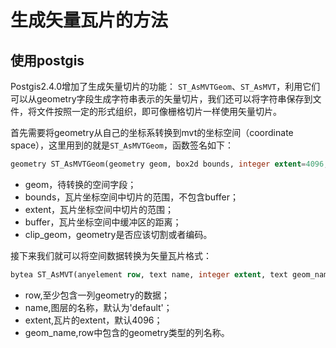 # 生成矢量瓦片的方法

## 使用postgis

Postgis2.4.0增加了生成矢量切片的功能： `ST_AsMVTGeom`、`ST_AsMVT`，利用它们可以从geometry字段生成字符串表示的矢量切片，我们还可以将字符串保存到文件，将文件按照一定的形式组织，即可像栅格切片一样使用矢量切片。

首先需要将geometry从自己的坐标系转换到mvt的坐标空间（coordinate space），这里用到的就是`ST_AsMVTGeom`，函数签名如下：

```sql
geometry ST_AsMVTGeom(geometry geom, box2d bounds, integer extent=4096, integer buffer=256, boolean clip_geom=true);
```

- geom，待转换的空间字段；
- bounds，瓦片坐标空间中切片的范围，不包含buffer；
- extent，瓦片坐标空间中切片的范围；
- buffer，瓦片坐标空间中缓冲区的距离；
- clip_geom，geometry是否应该切割或者编码。

接下来我们就可以将空间数据转换为矢量瓦片格式：

```sql
bytea ST_AsMVT(anyelement row, text name, integer extent, text geom_name);
```

- row,至少包含一列geometry的数据；
- name,图层的名称，默认为'default'；
- extent,瓦片的extent，默认4096；
- geom_name,row中包含的geometry类型的列名称。